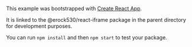 This example was bootstrapped with [Create React App](https://github.com/facebook/create-react-app).

It is linked to the @erock530/react-iframe package in the parent directory for development purposes.

You can run `npm install` and then `npm start` to test your package.
